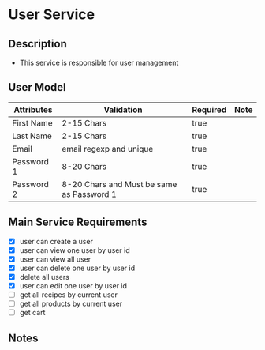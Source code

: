 # User Service
## Description
- This service is responsible for user management
## User Model
  | Attributes | Validation | Required | Note |
  | - | - | - | - |
  | First Name | 2-15 Chars | true | |
  | Last Name | 2-15 Chars | true | |
  | Email | email regexp and unique | true | |
  | Password 1 | 8-20 Chars | true | |
  | Password 2 | 8-20 Chars and Must be same as Password 1 | true | |

## Main Service Requirements
- [x] user can create a user
- [x] user can view one user by user id
- [x] user can view all user
- [x] user can delete one user by user id
- [x] delete all users
- [x] user can edit one user by user id
- [ ] get all recipes by current user
- [ ] get all products by current user
- [ ] get cart

## Notes
